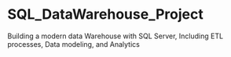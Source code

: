 # SQL_DataWarehouse_Project
Building a modern data Warehouse with SQL Server, Including ETL processes, Data modeling, and Analytics
